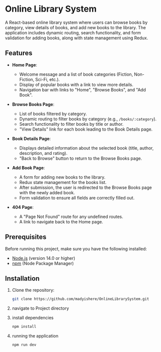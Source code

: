 # Online Library System

A React-based online library system where users can browse books by category, view details of books, and add new books to the library. The application includes dynamic routing, search functionality, and form validation for adding books, along with state management using Redux.

## Features

- **Home Page**: 
  - Welcome message and a list of book categories (Fiction, Non-Fiction, Sci-Fi, etc.).
  - Display of popular books with a link to view more details.
  - Navigation bar with links to "Home", "Browse Books", and "Add Book".
  
- **Browse Books Page**:
  - List of books filtered by category.
  - Dynamic routing to filter books by category (e.g., `/books/:category`).
  - Search functionality to filter books by title or author.
  - "View Details" link for each book leading to the Book Details page.
  
- **Book Details Page**:
  - Displays detailed information about the selected book (title, author, description, and rating).
  - "Back to Browse" button to return to the Browse Books page.

- **Add Book Page**:
  - A form for adding new books to the library.
  - Redux state management for the books list.
  - After submission, the user is redirected to the Browse Books page with the newly added book.
  - Form validation to ensure all fields are correctly filled out.
  
- **404 Page**:
  - A "Page Not Found" route for any undefined routes.
  - A link to navigate back to the Home page.

## Prerequisites

Before running this project, make sure you have the following installed:

- [Node.js](https://nodejs.org/) (version 14.0 or higher)
- [npm](https://www.npmjs.com/) (Node Package Manager)

## Installation

1. Clone the repository:

   ```bash
   git clone https://github.com/madyishere/OnlineLibrarySystem.git

2. navigate to Project directory
3. install dependencies
    ```bash
    npm install 

4. running the application
    ```bash
    npm run dev
    
